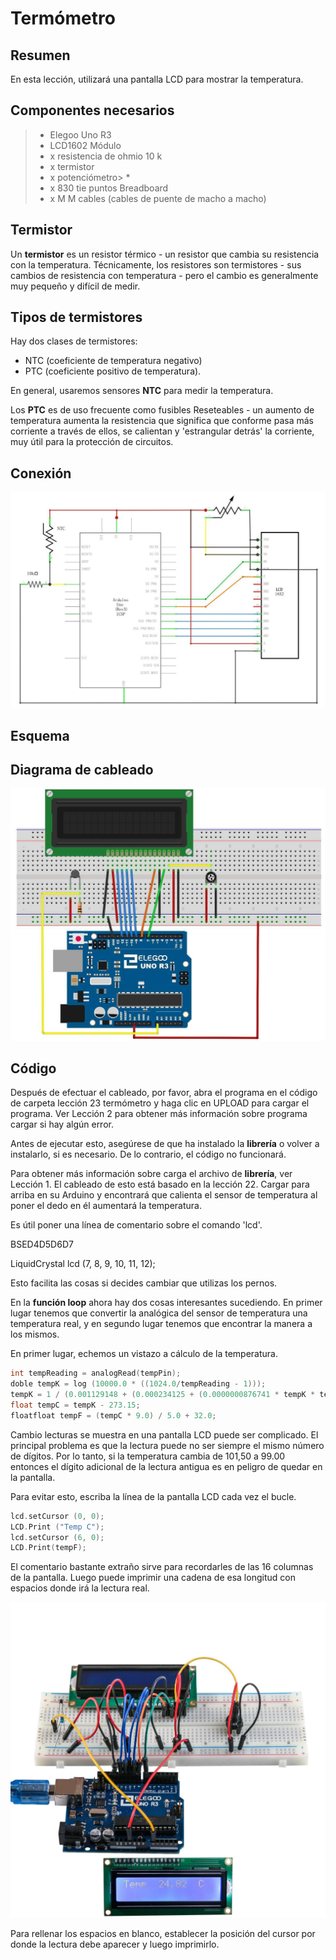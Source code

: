 # Termómetro

## Resumen

En esta lección, utilizará una pantalla LCD para mostrar la temperatura.

## Componentes necesarios

> * Elegoo Uno R3
> * LCD1602 Módulo
> * x resistencia de ohmio 10 k
> * x termistor
> * x potenciómetro> *
> * x 830 tie puntos Breadboard
> * x M M cables (cables de puente de macho a macho)

## Termistor

Un **termistor** es un resistor térmico - un resistor que cambia su resistencia con la temperatura. Técnicamente, los resistores son termistores - sus cambios de resistencia con temperatura - pero el cambio es generalmente muy pequeño y difícil de medir.

## Tipos de termistores

Hay dos clases de termistores:

- NTC (coeficiente de temperatura negativo)
- PTC (coeficiente positivo de temperatura).

En general, usaremos sensores **NTC** para medir la temperatura.

Los **PTC** es de uso frecuente como fusibles Reseteables - un aumento de temperatura aumenta la resistencia que significa que conforme pasa más corriente a través de ellos, se calientan y 'estrangular detrás' la corriente, muy útil para la protección de circuitos.

## Conexión

![imagen](media/image113.jpeg)

## Esquema

## Diagrama de cableado

![imagen](media/image114.jpeg)

## Código

Después de efectuar el cableado, por favor, abra el programa en el código de carpeta lección 23 termómetro y haga clic en UPLOAD para cargar el programa. Ver Lección 2 para obtener más información sobre programa cargar si hay algún error.

Antes de ejecutar esto, asegúrese de que ha instalado la **librería** <LiquidCrystal> o volver a instalarlo, si es necesario. De lo contrario, el código no funcionará.

Para obtener más información sobre carga el archivo de **librería**, ver Lección 1. El cableado de esto está basado en la lección 22. Cargar para arriba en su Arduino y encontrará que calienta el sensor de temperatura al poner el dedo en él aumentará la temperatura.

Es útil poner una línea de comentario sobre el comando 'lcd'.

BSED4D5D6D7

LiquidCrystal lcd (7, 8, 9, 10, 11, 12);

Esto facilita las cosas si decides cambiar que utilizas los pernos.

En la **función loop** ahora hay dos cosas interesantes sucediendo. En primer lugar tenemos que convertir la analógica del sensor de temperatura una temperatura real, y en segundo lugar tenemos que encontrar la manera a los mismos.

En primer lugar, echemos un vistazo a cálculo de la temperatura.

```c
int tempReading = analogRead(tempPin);
doble tempK = log (10000.0 * ((1024.0/tempReading - 1)));
tempK = 1 / (0.001129148 + (0.000234125 + (0.0000000876741 * tempK * tempK)) * tempK);
float tempC = tempK - 273.15;
floatfloat tempF = (tempC * 9.0) / 5.0 + 32.0;
```

Cambio lecturas se muestra en una pantalla LCD puede ser complicado. El principal problema es que la lectura puede no ser siempre el mismo número de dígitos. Por lo tanto, si la temperatura cambia de 101,50 a 99.00 entonces el dígito adicional de la lectura antigua es en peligro de quedar en la pantalla.

Para evitar esto, escriba la línea de la pantalla LCD cada vez el bucle.

```c
lcd.setCursor (0, 0);
LCD.Print ("Temp C");
lcd.setCursor (6, 0);
LCD.Print(tempF);
```

El comentario bastante extraño sirve para recordarles de las 16 columnas de la pantalla. Luego puede imprimir una cadena de esa longitud con espacios donde irá la lectura real.

![imagen](media/image115.png)

Para rellenar los espacios en blanco, establecer la posición del cursor por donde la lectura debe aparecer y luego imprimirlo.
